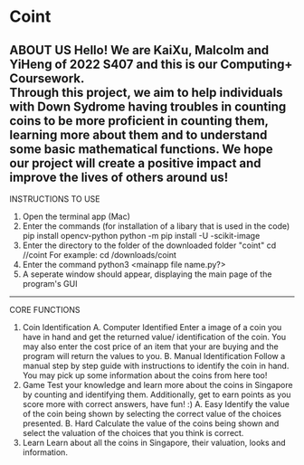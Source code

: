 # Coint
ABOUT US
Hello! We are KaiXu, Malcolm and YiHeng of 2022 S407 and this is our Computing+ Coursework.  
Through this project, we aim to help individuals with Down Sydrome having troubles in counting coins to be more proficient in counting them, learning more about them and to understand some basic mathematical functions.
We hope our project will create a positive impact and improve the lives of others around us!
---
INSTRUCTIONS TO USE
1)  Open the terminal app (Mac)
2)  Enter the commands (for installation of a libary that is used in the code)
    pip install opencv-python
    python -m pip install -U -scikit-image
3)  Enter the directory to the folder of the downloaded folder "coint"
    cd /<directory>/coint
    For example: cd /downloads/coint
4)  Enter the command
    python3 <mainapp file name.py?>
5)  A seperate window should appear, displaying the main page of the program's GUI
---
CORE FUNCTIONS
1)  Coin Identification
    A.  Computer Identified
        Enter a image of a coin you have in hand and get the returned value/ identification of the coin.
        You may also enter the cost price of an item that your are buying and the program will return the values to you.
    B.  Manual Identification
        Follow a manual step by step guide with instructions to identify the coin in hand. 
        You may pick up some information about the coins from here too!
2)  Game
    Test your knowledge and learn more about the coins in Singapore by counting and identifying them.
    Additionally, get to earn points as you score more with correct answers, have fun! :)
    A.  Easy
        Identify the value of the coin being shown by selecting the correct value of the choices presented.
    B.  Hard
        Calculate the value of the coins being shown and select the valuation of the choices that you think is correct.
3)  Learn
    Learn about all the coins in Singapore, their valuation, looks and information.